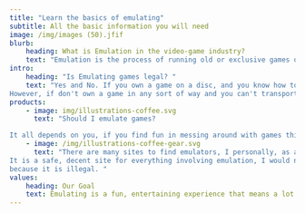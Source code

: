```yaml
---
title: "Learn the basics of emulating"
subtitle: All the basic information you will need
image: /img/images (50).jfif
blurb:
    heading: What is Emulation in the video-game industry?
    text: "Emulation is the process of running old or exclusive games on any sort of a "banned" device. Emulating games can be very easy yet also very diffictult. "
intro:
    heading: "Is Emulating games legal? "
    text: "Yes and No. If you own a game on a disc, and you know how to transport the files on your device of choice, then it is very legal to emulate it. 
However, if don't own a game in any sort of way and you can't transport the files from it to your machine, it is illegal. "
products:
    - image: img/illustrations-coffee.svg
      text: "Should I emulate games? 

It all depends on you, if you find fun in messing around with games this will be very entertaining to you."
    - image: /img/illustrations-coffee-gear.svg
      text: "There are many sites to find emulators, I personally, as an experienced person, prefer https://www.emulatorgames.net/emulators/. 
It is a safe, decent site for everything involving emulation, I would not suggest you download any ROMs from this site though, 
because it is illegal. "
values:
    heading: Our Goal
    text: Emulating is a fun, entertaining experience that means a lot to our staff. We will update you with the best, beginner tips and tricks for you to start emulating.
---
```


